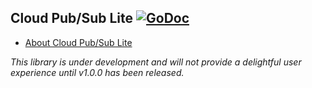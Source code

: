 ## Cloud Pub/Sub Lite [![GoDoc](https://godoc.org/cloud.google.com/go/pubsublite?status.svg)](https://godoc.org/cloud.google.com/go/pubsublite)

- [About Cloud Pub/Sub Lite](https://cloud.google.com/pubsub/lite/docs)

*This library is under development and will not provide a delightful user
experience until v1.0.0 has been released.*
